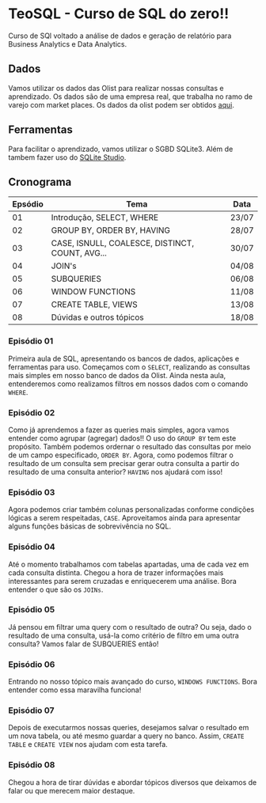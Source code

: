 # TeoSQL - Curso de SQL do zero!!

Curso de SQl voltado a análise de dados e geração de relatório para Business Analytics e Data Analytics.

## Dados

Vamos utilizar os dados das Olist para realizar nossas consultas e aprendizado. Os dados são de uma empresa real, que trabalha no ramo de varejo com market places. Os dados da olist podem ser obtidos [aqui](https://drive.google.com/file/d/1_ox1a8Khq0kuz8_4acr2ajq9CIkUdoKp/view?usp=sharing).

## Ferramentas

Para facilitar o aprendizado, vamos utilizar o SGBD SQLite3. Além de tambem fazer uso do [SQLite Studio](https://sqlitestudio.pl/).

## Cronograma

| Epsódio | Tema | Data|
| ------- | ---- | ----|
| 01 | Introdução, SELECT, WHERE | 23/07 |
| 02 | GROUP BY, ORDER BY, HAVING | 28/07 |
| 03 | CASE, ISNULL, COALESCE, DISTINCT, COUNT, AVG... | 30/07 |
| 04 | JOIN's | 04/08 |
| 05 | SUBQUERIES | 06/08 |
| 06 | WINDOW FUNCTIONS | 11/08 |
| 07 | CREATE TABLE, VIEWS | 13/08 |
| 08 | Dúvidas e outros tópicos | 18/08 |

### Episódio 01

Primeira aula de SQL, apresentando os bancos de dados, aplicações e ferramentas para uso. Começamos com o ```SELECT```, realizando as consultas mais simples em nosso banco de dados da Olist. Ainda nesta aula, entenderemos como realizamos filtros em nossos dados com o comando ```WHERE```.

### Episódio 02

Como já aprendemos a fazer as queries mais simples, agora vamos entender como agrupar (agregar) dados!! O uso do ```GROUP BY``` tem este propósito. Também podemos ordernar o resultado das consultas por meio de um campo especificado, ```ORDER BY```. Agora, como podemos filtrar o resultado de um consulta sem precisar gerar outra consulta a partir do resultado de uma consulta anterior? ```HAVING``` nos ajudará com isso!

### Episódio 03

Agora podemos criar também colunas personalizadas conforme condições lógicas a serem respeitadas, ```CASE```. Aproveitamos ainda para apresentar alguns funções básicas de sobrevivência no SQL.

### Episódio 04

Até o momento trabalhamos com tabelas apartadas, uma de cada vez em cada consulta distinta. Chegou a hora de trazer informações mais interessantes para serem cruzadas e enriquecerem uma análise. Bora entender o que são os ```JOINs```.

### Episódio 05

Já pensou em filtrar uma query com o resultado de outra? Ou seja, dado o resultado de uma consulta, usá-la como critério de filtro em uma outra consulta? Vamos falar de SUBQUERIES então!

### Episódio 06

Entrando no nosso tópico mais avançado do curso, ```WINDOWS FUNCTIONS```. Bora entender como essa maravilha funciona!

### Episódio 07

Depois de executarmos nossas queries, desejamos salvar o resultado em um nova tabela, ou até mesmo guardar a query no banco. Assim, ```CREATE TABLE``` e ```CREATE VIEW``` nos ajudam com esta tarefa.

### Episódio 08

Chegou a hora de tirar dúvidas e abordar tópicos diversos que deixamos de falar ou que merecem maior destaque.